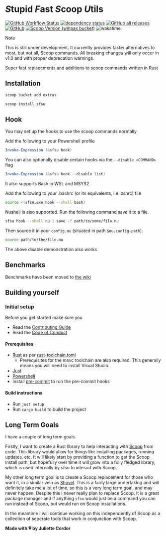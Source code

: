 # *S*tupid *F*ast *S*coop *U*tils

[![GitHub Workflow Status](https://img.shields.io/github/actions/workflow/status/winpax/sfsu/build.yml)](https://github.com/winpax/sfsu/actions)
[![dependency status](https://deps.rs/repo/github/winpax/sfsu/status.svg)](https://deps.rs/repo/github/winpax/sfsu)
[![GitHub all releases](https://img.shields.io/github/downloads/winpax/sfsu/total)](https://github.com/winpax/sfsu/releases)
[![GitHub](https://img.shields.io/github/license/winpax/sfsu)](LICENSE-APACHE)
[![Scoop Version (winpax bucket)](https://img.shields.io/scoop/v/sfsu?bucket=https%3A%2F%2Fgithub.com%2Fwinpax%2Fbucket)](https://github.com/winpax/bucket)
![wakatime](https://wakatime.com/badge/user/69c39493-dba9-4b9d-8ae6-1a6a17e60cb4/project/ba7eaa48-0f34-4b20-95e5-4ba2e6184d39.svg)

> [!NOTE]
> This is still under development. It currently provides faster alternatives to most, but not all, Scoop commands.
> All breaking changes will only occur in v1.0 and with proper deprecation warnings.

Super fast replacements and additions to scoop commands written in Rust

## Installation

```powershell
scoop bucket add extras

scoop install sfsu
```

## Hook

You may set up the hooks to use the scoop commands normally

Add the following to your Powershell profile

```powershell
Invoke-Expression (&sfsu hook)
```

You can also optionally disable certain hooks via the `--disable <COMMAND>` flag

```powershell
Invoke-Expression (&sfsu hook --disable list)
```

It also supports Bash in WSL and MSYS2

Add the following to your .bashrc (or its equivalents, i.e .zshrc) file

```sh
source <(sfsu.exe hook --shell bash)
```

Nushell is also supported. Run the following command save it to a file.

```sh
sfsu hook --shell nu | save -f path/to/some/file.nu
```

Then source it in your `config.nu` (situated in path `$nu.config-path`).

```sh
source path/to/the/file.nu
```

The above disable demonstration also works

## Benchmarks

Benchmarks have been moved to [the wiki](https://github.com/winpax/sfsu/wiki/Benchmarks)

## Building yourself

### Initial setup

Before you get started make sure you

- Read the [Contributing Guide](CONTRIBUTING.md)
- Read the [Code of Conduct](CODE_OF_CONDUCT.md)

#### Prerequisites

- [Rust](https://www.rust-lang.org/tools/install) as per [rust-toolchain.toml](rust-toolchain.toml)
  - Prerequisites for the msvc toolchain are also required. This generally means you will need to install Visual Studio.
- [Just](https://github.com/casey/just)
- [Powershell](https://github.com/PowerShell/PowerShell)
- Install [pre-commit](https://pre-commit.com/) to run the pre-commit hooks

#### Build instructions

- Run `just setup`
- Run `cargo build` to build the project

## Long Term Goals

I have a couple of long term goals.

Firstly, I want to create a Rust library to help interacting with [Scoop](https://scoop.sh) from code. This library would allow for things like installing packages, running updates, etc.
It will likely start by providing a function to get the Scoop install path, but hopefully over time it will grow into a fully fledged library, which is used internally by sfsu to interact with Scoop.

My other long term goal is to create a Scoop replacement for those who want it, in a similar vein as [Shovel](https://github.com/Ash258/Scoop-Core). This is a fairly large undertaking and will definitely take me a lot of time, so this is a very long term goal, and may never happen. Despite this I never really plan to replace Scoop. It is a great package manager and if anything `sfsu` would just be a command you can run instead of Scoop, but would run on Scoop installations.

In the meantime I will continue working on this independently of Scoop as a collection of seperate tools that work in conjunction with Scoop.

**Made with 💗 by Juliette Cordor**
